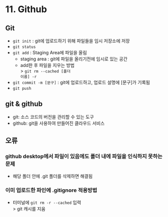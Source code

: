 # 11. Github

## Git
* <code>git init</code> : git에 업로드하기 위해 파일들을 임시 저장소에 저장
* <code>git status</code>
* <code>git add</code> : Staging Area에 파일을 올림
  * staging area : git에 파일을 올리기전에 임시로 있는 공간
  * add한 후 파일을 지우는 방법
    <br>> <code>git rm --cached [폴더 이름] -r</code>
* <code>git commit -m [문구]</code> : git에 업로드하고, 업로드 설명에 [문구]가 기록됨
* <code>git push</code>

## git & github
* git: 소스 코드의 버전을 관리할 수 있는 도구
* github: git을 사용하여 만들어진 클라우드 서비스

## 오류
### github desktop에서 파일이 있음에도 폴더 내에 파일을 인식하지 못하는 문제
* 해당 폴더 안에 .git 폴더를 삭제하면 해결됨

### 이미 업로드한 파인에 .gitignore 적용방법
 * 터미널에 <code>git rm -r --cached</code> 입력
  <br>> git 캐시를 지움